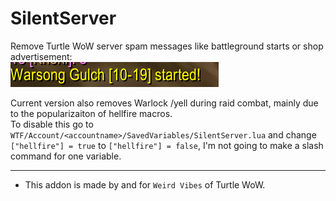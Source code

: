 SilentServer
===

Remove Turtle WoW server spam messages like battleground starts or shop advertisement:  
![imgage](./bg.png)

Current version also removes Warlock /yell during raid combat, mainly due to the popularizaiton of hellfire macros.  
To disable this go to `WTF/Account/<accountname>/SavedVariables/SilentServer.lua` and change `["hellfire"] = true` to `["hellfire"] = false`, I'm not going to make a slash command for one variable.  

___
* This addon is made by and for `Weird Vibes` of Turtle WoW.  